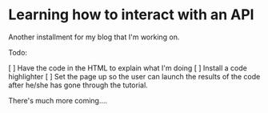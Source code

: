 # Learning how to interact with an API

Another installment for my blog that I'm working on.

Todo:    

[ ] Have the code in the HTML to explain what I'm doing
[ ] Install a code highlighter
[ ] Set the page up so the user can launch the results of the code after he/she has gone through the tutorial.

There's much more coming....
